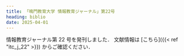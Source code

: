 ```yaml
---
title: 「鳴門教育大学 情報教育ジャーナル」第22号
heading: biblio
date: 2025-04-01
---
```


情報教育ジャーナル第 22 号を発刊しました．
文献情報は [こちら]({{< ref "itc_j_22" >}}) からご確認ください．  
